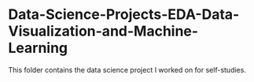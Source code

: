 # Data-Science-Projects-EDA-Data-Visualization-and-Machine-Learning
This folder contains the data science project I worked on for self-studies.

